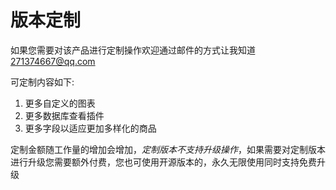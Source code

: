 # 版本定制

如果您需要对该产品进行定制操作欢迎通过邮件的方式让我知道 271374667@qq.com

可定制内容如下:

1. 更多自定义的图表
2. 更多数据库查看插件
3. 更多字段以适应更加多样化的商品

定制金额随工作量的增加会增加，*定制版本不支持升级操作*，如果需要对定制版本进行升级您需要额外付费，您也可使用开源版本的，永久无限使用同时支持免费升级